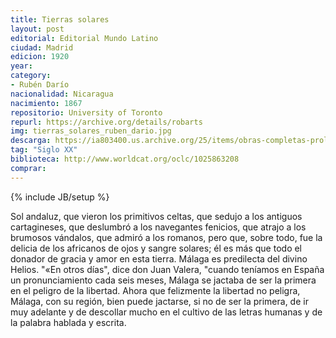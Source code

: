 ```yaml
---
title: Tierras solares
layout: post
editorial: Editorial Mundo Latino
ciudad: Madrid
edicion: 1920
year: 
category:
- Rubén Darío
nacionalidad: Nicaragua
nacimiento: 1867
repositorio: University of Toronto
repurl: https://archive.org/details/robarts
img: tierras_solares_ruben_dario.jpg
descarga: https://ia803400.us.archive.org/25/items/obras-completas-prologo-de-alberto-ghiraldo/Obras%20completas%3B%20pr%C3%B3logo%20de%20Alberto%20Ghiraldo.pdf
tag: "Siglo XX"
biblioteca: http://www.worldcat.org/oclc/1025863208
comprar: 
---
```

{% include JB/setup %}

Sol andaluz, que vieron los primitivos celtas, que sedujo a los antiguos cartagineses, que deslumbró a los navegantes fenicios, que atrajo a los brumosos vándalos, que admiró a los romanos, pero que, sobre todo, fue la delicia de los africanos de ojos y sangre solares; él es más que todo el donador de gracia y amor en esta tierra. Málaga es predilecta del divino Helios. "«En otros días", dice don Juan Valera, "cuando teníamos en España un pronunciamiento cada seis meses, Málaga se jactaba de ser la primera en el peligro de la libertad. Ahora que felizmente la libertad no peligra, Málaga, con su región, bien puede jactarse, si no de ser la primera, de ir muy adelante y de descollar mucho en el cultivo de las letras humanas y de la palabra hablada y escrita.
